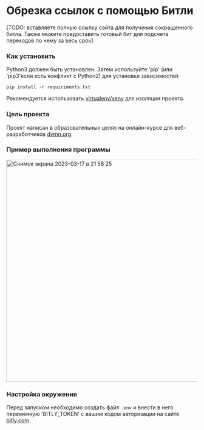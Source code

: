 # Обрезка ссылок с помощью Битли

[TODO: вставляете полную ссылку сайта для получения сокращенного битла. Также можете предоставить готовый бит для подсчета переходов по нему за весь срок]

### Как установить

Python3 должен быть установлен.
Затем используйте 'pip' (или 'pip3'если есть конфликт с Python2) для установки зависимостей:

```
pip install -r requiriments.txt
```

Рекомендуется использовать [virtualenv/venv](https://docs.python.org/3/library/venv.html) для изоляции проекта.

### Цель проекта

Проект написан в образовательных целях на онлайн-курсе для веб-разработчиков [dvmn.org](https://dvmn.org/).

### Пример выполнения программы

<img width="583" alt="Снимок экрана 2023-03-17 в 21 58 25" src="https://user-images.githubusercontent.com/126498671/225970268-df912dcc-00d6-4ae3-9ad8-cedff2bb907e.png">

### Настройка окружения

Перед запуском необходимо создать файл ```.env``` и внести в него переменную 'BITLY_TOKEN' с вашим кодом авторизации на сайте [bitly.com](https://app.bitly.com/) 
